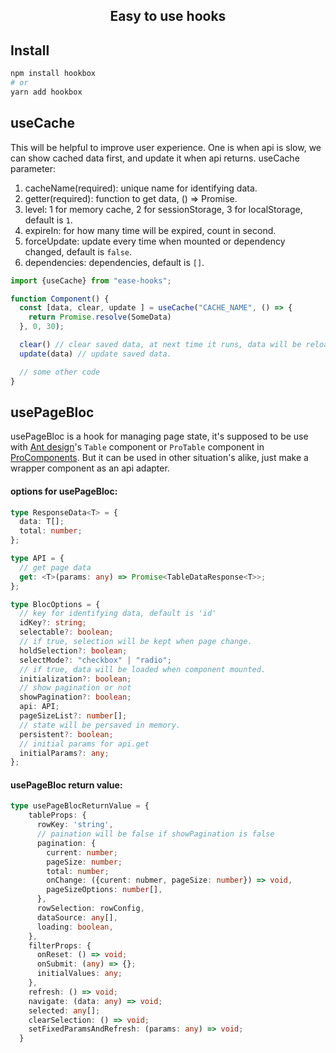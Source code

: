<h2 align="center">Easy to use hooks</h2>

## Install

```bash
npm install hookbox
# or 
yarn add hookbox
```

## useCache

This will be helpful to improve user experience.
One is when api is slow, we can show cached data first, and update it when api returns.
useCache parameter:

1. cacheName(required): unique name for identifying data.
2. getter(required): function to get data, <T>() => Promise<T>.
3. level: 1 for memory cache, 2 for sessionStorage, 3 for localStorage, default is `1`.
4. expireIn: for how many time will be expired, count in second.
5. forceUpdate: update every time when mounted or dependency changed, default is `false`.
6. dependencies: dependencies, default is `[]`.

```javascript
import {useCache} from "ease-hooks";

function Component() {
  const [data, clear, update ] = useCache("CACHE_NAME", () => {
    return Promise.resolve(SomeData)
  }, 0, 30);

  clear() // clear saved data, at next time it runs, data will be reloaded.
  update(data) // update saved data. 

  // some other code
}
```

## usePageBloc

usePageBloc is a hook for managing page state, it's supposed to be use with [Ant design](https://ant.design/index-cn)'s
`Table` component or  `ProTable` component in [ProComponents](https://procomponents.ant.design/). But it can be used in
other situation's alike, just make a wrapper component as an api adapter.

#### options for usePageBloc:
```typescript
type ResponseData<T> = {
  data: T[];
  total: number;
};

type API = {
  // get page data
  get: <T>(params: any) => Promise<TableDataResponse<T>>;
};

type BlocOptions = {
  // key for identifying data, default is 'id'
  idKey?: string;
  selectable?: boolean;
  // if true, selection will be kept when page change.
  holdSelection?: boolean;
  selectMode?: "checkbox" | "radio";
  // if true, data will be loaded when component mounted.
  initialization?: boolean;
  // show pagination or not
  showPagination?: boolean;
  api: API;
  pageSizeList?: number[];
  // state will be persaved in memory.
  persistent?: boolean;
  // initial params for api.get
  initialParams?: any;
};
```

#### usePageBloc return value:
```typescript
type usePageBlocReturnValue = {
    tableProps: {
      rowKey: 'string',
      // paination will be false if showPagination is false
      pagination: {
        current: number;
        pageSize: number;
        total: number;
        onChange: ({curent: nubmer, pageSize: number}) => void,
        pageSizeOptions: number[],
      },
      rowSelection: rowConfig,
      dataSource: any[],
      loading: boolean,
    },
    filterProps: {
      onReset: () => void;
      onSubmit: (any) => {};
      initialValues: any;
    },
    refresh: () => void;
    navigate: (data: any) => void;
    selected: any[];
    clearSelection: () => void;
    setFixedParamsAndRefresh: (params: any) => void;
  }
```



